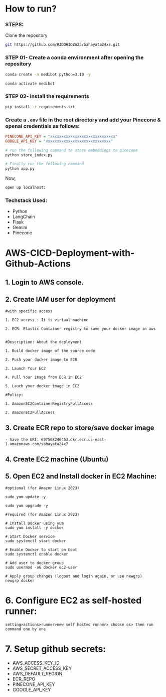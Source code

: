 # How to run?
### STEPS:

Clone the repository

```bash
git https://github.com/RIDDHIOZA25/Sahayata24x7.git
```
### STEP 01- Create a conda environment after opening the repository

```bash
conda create -n medibot python=3.10 -y
```

```bash
conda activate medibot
```


### STEP 02- install the requirements
```bash
pip install -r requirements.txt
```


### Create a `.env` file in the root directory and add your Pinecone & openai credentials as follows:

```ini
PINECONE_API_KEY = "xxxxxxxxxxxxxxxxxxxxxxxxxxxxx"
GOOGLE_API_KEY = "xxxxxxxxxxxxxxxxxxxxxxxxxxxxx"
```


```bash
# run the following command to store embeddings to pinecone
python store_index.py
```

```bash
# Finally run the following command
python app.py
```

Now,
```bash
open up localhost:
```


### Techstack Used:

- Python
- LangChain
- Flask
- Gemini
- Pinecone



# AWS-CICD-Deployment-with-Github-Actions

## 1. Login to AWS console.

## 2. Create IAM user for deployment

	#with specific access

	1. EC2 access : It is virtual machine

	2. ECR: Elastic Container registry to save your docker image in aws


	#Description: About the deployment

	1. Build docker image of the source code

	2. Push your docker image to ECR

	3. Launch Your EC2 

	4. Pull Your image from ECR in EC2

	5. Lauch your docker image in EC2

	#Policy:

	1. AmazonEC2ContainerRegistryFullAccess

	2. AmazonEC2FullAccess

	
## 3. Create ECR repo to store/save docker image
    - Save the URI: 697568246453.dkr.ecr.us-east-1.amazonaws.com/sahayata24x7

	
## 4. Create EC2 machine (Ubuntu) 

## 5. Open EC2 and Install docker in EC2 Machine:
	
	
	#optional (for Amazon Linux 2023)

	sudo yum update -y

	sudo yum upgrade -y
	
	#required (for Amazon Linux 2023)

	# Install Docker using yum
	sudo yum install -y docker

	# Start Docker service
	sudo systemctl start docker

	# Enable Docker to start on boot
	sudo systemctl enable docker

	# Add user to docker group
	sudo usermod -aG docker ec2-user

	# Apply group changes (logout and login again, or use newgrp)
	newgrp docker
	
# 6. Configure EC2 as self-hosted runner:
    setting>actions>runner>new self hosted runner> choose os> then run command one by one


# 7. Setup github secrets:

   - AWS_ACCESS_KEY_ID
   - AWS_SECRET_ACCESS_KEY
   - AWS_DEFAULT_REGION
   - ECR_REPO
   - PINECONE_API_KEY
   - GOOGLE_API_KEY
